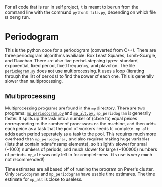 For all code that is run in self project, it is meant to be run from the command line with the command `python3 file.py`, depending on which file is being run. 

# Periodogram
This is the python code for a periodogram (converted from C++).
There are three periodogram algorithms availiable: Box Least Squares, Lomb-Scargle, and Plavchan.
There are also five period-stepping types: standard, exponential, fixed period, fixed frequency, and plavchan.
The file [`periodogram.py`](periodogram.py) does not use multiprocessing. It uses a loop (iterating through the list of periods) to find the power of each one. This is generally slower than multiprocessing.

## Multiprocessing
Multiprocessing programs are found in the [`mp`](mp) directory. There are two programs: [`mp_periodogram.py`](mp_periodogram.py) and [`mp_alt.py.`](mp_alt.py) `mp_periodogram` is generally faster. It splits up the task into a number of (close to) equal peices corresponding to the number of processors on the machine, and then adds each peice as a task that the pool of workers needs to complete. `mp_alt` adds each period seperately as a task to the pool. This requires much more overhead than `mp_periodogram,` and also requires making huge variables (lists that contain ndata*nsamp elements), so it slightly slower for small (~1000) numbers of periods, and much slower for large (~100000) numbers of periods. `mp_alt` was only left in for completeness. (Its use is very much not recommended!)

Time estimates are all based off of running the program on Peter's cluster. Only `periodogram` and `mp_periodogram` have usable time estimates. The time estimate for `mp_alt` is close to useless.
